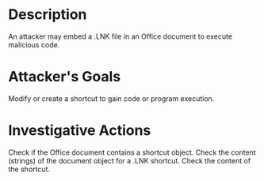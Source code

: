 # Description
An attacker may embed a .LNK file in an Office document to execute malicious code.
# Attacker's Goals
Modify or create a shortcut to gain code or program execution.
# Investigative Actions
Check if the Office document contains a shortcut object.
Check the content (strings) of the document object for a .LNK shortcut.
Check the content of the shortcut.
